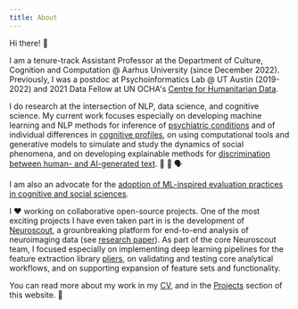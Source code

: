 ```yaml
---
title: About
---
```

Hi there! 🖖

I am a tenure-track Assistant Professor at the Department of Culture, Cognition and Computation @ Aarhus University (since December 2022). Previously, I was a postdoc at Psychoinformatics Lab @ UT Austin (2019-2022) and 2021 Data Fellow at UN OCHA's [Centre for Humanitarian Data](https://centre.humdata.org/).

I do research at the intersection of NLP, data science, and cognitive science. My current work focuses especially on developing machine learning and NLP methods for inference of [psychiatric conditions](https://www.nature.com/articles/s44220-023-00152-7) and of individual differences in [cognitive profiles](https://aclanthology.org/2022.findings-emnlp.123/), on using computational tools and generative models to simulate and study the dynamics of social phenomena, and on developing explainable methods for [discrimination between human- and AI-generated text](https://github.com/rbroc/echo). 🤖 🧠 🗣️

I am also an advocate for the [adoption of ML-inspired evaluation practices in cognitive and social sciences](https://journals.sagepub.com/doi/pdf/10.1177/25152459211026864). 

I ❤️ working on collaborative open-source projects. One of the most exciting projects I have even taken part in is the development of [Neuroscout](https://neuroscout.org/), a grounbreaking platform for end-to-end analysis of neuroimaging data (see [research paper](https://elifesciences.org/articles/79277)). As part of the core Neuroscout team, I focused especially on implementing deep learning pipelines for the feature extraction library [pliers](https://github.com/PsychoinformaticsLab/pliers), on validating and testing core analytical workflows, and on supporting expansion of feature sets and functionality. 

You can read more about my work in my [CV](https://rbroc.github.io/cv/cv.pdf), and in the [Projects](https://rbroc.github.io/projects) section of this website. 🚀
